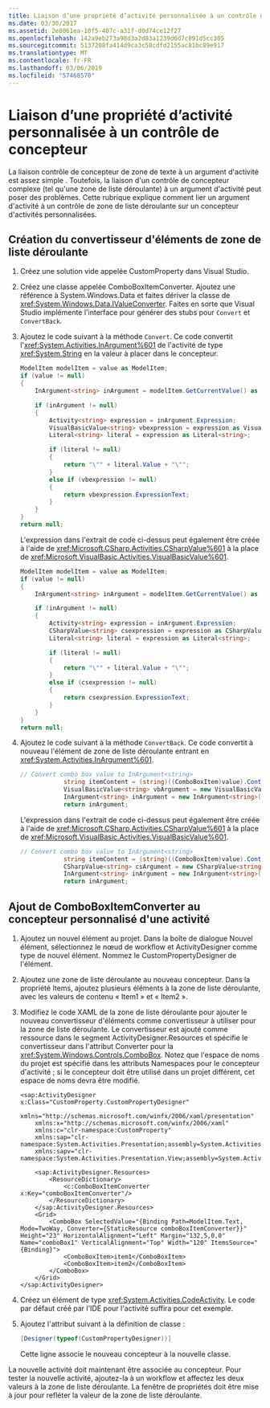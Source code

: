 ```yaml
---
title: Liaison d’une propriété d’activité personnalisée à un contrôle de concepteur
ms.date: 03/30/2017
ms.assetid: 2e8061ea-10f5-407c-a31f-d0d74ce12f27
ms.openlocfilehash: 142a9eb273a98d3a2d83a1239d6d7c891d5cc305
ms.sourcegitcommit: 5137208fa414d9ca3c58cdfd2155ac81bc89e917
ms.translationtype: MT
ms.contentlocale: fr-FR
ms.lasthandoff: 03/06/2019
ms.locfileid: "57468570"
---
```

# <a name="binding-a-custom-activity-property-to-a-designer-control"></a>Liaison d’une propriété d’activité personnalisée à un contrôle de concepteur

La liaison contrôle de concepteur de zone de texte à un argument d'activité est assez simple . Toutefois, la liaison d'un contrôle de concepteur complexe (tel qu'une zone de liste déroulante) à un argument d'activité peut poser des problèmes. Cette rubrique explique comment lier un argument d'activité à un contrôle de zone de liste déroulante sur un concepteur d'activités personnalisées.

## <a name="creating-the-combo-box-item-converter"></a>Création du convertisseur d'éléments de zone de liste déroulante

1. Créez une solution vide appelée CustomProperty dans Visual Studio.

2. Créez une classe appelée ComboBoxItemConverter. Ajoutez une référence à System.Windows.Data et faites dériver la classe de <xref:System.Windows.Data.IValueConverter>. Faites en sorte que Visual Studio implémente l'interface pour générer des stubs pour `Convert` et `ConvertBack`.

3. Ajoutez le code suivant à la méthode `Convert`. Ce code convertit l'<xref:System.Activities.InArgument%601> de l'activité de type <xref:System.String> en la valeur à placer dans le concepteur.

    ```csharp
    ModelItem modelItem = value as ModelItem;
    if (value != null)
    {
        InArgument<string> inArgument = modelItem.GetCurrentValue() as InArgument<string>;

        if (inArgument != null)
        {
            Activity<string> expression = inArgument.Expression;
            VisualBasicValue<string> vbexpression = expression as VisualBasicValue<string>;
            Literal<string> literal = expression as Literal<string>;

            if (literal != null)
            {
                return "\"" + literal.Value + "\"";
            }
            else if (vbexpression != null)
            {
                return vbexpression.ExpressionText;
            }
        }
    }
    return null;
    ```

     L'expression dans l'extrait de code ci-dessus peut également être créée à l'aide de <xref:Microsoft.CSharp.Activities.CSharpValue%601> à la place de <xref:Microsoft.VisualBasic.Activities.VisualBasicValue%601>.

    ```csharp
    ModelItem modelItem = value as ModelItem;
    if (value != null)
    {
        InArgument<string> inArgument = modelItem.GetCurrentValue() as InArgument<string>;

        if (inArgument != null)
        {
            Activity<string> expression = inArgument.Expression;
            CSharpValue<string> csexpression = expression as CSharpValue<string>;
            Literal<string> literal = expression as Literal<string>;

            if (literal != null)
            {
                return "\"" + literal.Value + "\"";
            }
            else if (csexpression != null)
            {
                return csexpression.ExpressionText;
            }
        }
    }
    return null;
    ```

4. Ajoutez le code suivant à la méthode `ConvertBack`. Ce code convertit à nouveau l'élément de zone de liste déroulante entrant en <xref:System.Activities.InArgument%601>.

    ```csharp
    // Convert combo box value to InArgument<string>
                string itemContent = (string)((ComboBoxItem)value).Content;
                VisualBasicValue<string> vbArgument = new VisualBasicValue<string>(itemContent);
                InArgument<string> inArgument = new InArgument<string>(vbArgument);
                return inArgument;
    ```

     L'expression dans l'extrait de code ci-dessus peut également être créée à l'aide de <xref:Microsoft.CSharp.Activities.CSharpValue%601> à la place de <xref:Microsoft.VisualBasic.Activities.VisualBasicValue%601>.

    ```csharp
    // Convert combo box value to InArgument<string>
                string itemContent = (string)((ComboBoxItem)value).Content;
                CSharpValue<string> csArgument = new CSharpValue<string>(itemContent);
                InArgument<string> inArgument = new InArgument<string>(csArgument);
                return inArgument;
    ```

## <a name="adding-the-comboboxitemconverter-to-the-custom-designer-of-an-activity"></a>Ajout de ComboBoxItemConverter au concepteur personnalisé d'une activité

1. Ajoutez un nouvel élément au projet. Dans la boîte de dialogue Nouvel élément, sélectionnez le nœud de workflow et ActivityDesigner comme type de nouvel élément. Nommez le CustomPropertyDesigner de l'élément.

2. Ajoutez une zone de liste déroulante au nouveau concepteur. Dans la propriété Items, ajoutez plusieurs éléments à la zone de liste déroulante, avec les valeurs de contenu « Item1 » et « Item2 ».

3. Modifiez le code XAML de la zone de liste déroulante pour ajouter le nouveau convertisseur d'éléments comme convertisseur à utiliser pour la zone de liste déroulante. Le convertisseur est ajouté comme ressource dans le segment ActivityDesigner.Resources et spécifie le convertisseur dans l'attribut Converter pour la <xref:System.Windows.Controls.ComboBox>. Notez que l'espace de noms du projet est spécifié dans les attributs Namespaces pour le concepteur d'activité ; si le concepteur doit être utilisé dans un projet différent, cet espace de noms devra être modifié.

    ```xaml
    <sap:ActivityDesigner x:Class="CustomProperty.CustomPropertyDesigner"
        xmlns="http://schemas.microsoft.com/winfx/2006/xaml/presentation"
        xmlns:x="http://schemas.microsoft.com/winfx/2006/xaml"
        xmlns:c="clr-namespace:CustomProperty"
        xmlns:sap="clr-namespace:System.Activities.Presentation;assembly=System.Activities.Presentation"
        xmlns:sapv="clr-namespace:System.Activities.Presentation.View;assembly=System.Activities.Presentation">

        <sap:ActivityDesigner.Resources>
            <ResourceDictionary>
                <c:ComboBoxItemConverter x:Key="comboBoxItemConverter"/>
            </ResourceDictionary>
        </sap:ActivityDesigner.Resources>
        <Grid>
            <ComboBox SelectedValue="{Binding Path=ModelItem.Text, Mode=TwoWay, Converter={StaticResource comboBoxItemConverter}}"  Height="23" HorizontalAlignment="Left" Margin="132,5,0,0" Name="comboBox1" VerticalAlignment="Top" Width="120" ItemsSource="{Binding}">
                <ComboBoxItem>item1</ComboBoxItem>
                <ComboBoxItem>item2</ComboBoxItem>
            </ComboBox>
        </Grid>
    </sap:ActivityDesigner>
    ```

4. Créez un élément de type <xref:System.Activities.CodeActivity>. Le code par défaut créé par l'IDE pour l'activité suffira pour cet exemple.

5. Ajoutez l'attribut suivant à la définition de classe :

    ```csharp
    [Designer(typeof(CustomPropertyDesigner))]
    ```

     Cette ligne associe le nouveau concepteur à la nouvelle classe.

 La nouvelle activité doit maintenant être associée au concepteur. Pour tester la nouvelle activité, ajoutez-la à un workflow et affectez les deux valeurs à la zone de liste déroulante. La fenêtre de propriétés doit être mise à jour pour refléter la valeur de la zone de liste déroulante.
